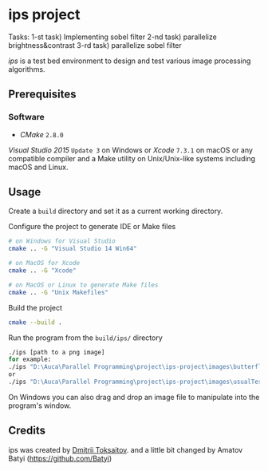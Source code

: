 ips project
===
Tasks:
1-st task) Implementing sobel filter
2-nd task) parallelize brightness&contrast
3-rd task) parallelize sobel filter

*ips* is a test bed environment to design and test various image processing
algorithms.

## Prerequisites
### Software

* *CMake* `2.8.0`

*Visual Studio 2015* `Update 3` on Windows or *Xcode* `7.3.1` on macOS or any
compatible compiler and a Make utility on Unix/Unix-like systems including macOS
and Linux.

## Usage

Create a `build` directory and set it as a current working directory.

Configure the project to generate IDE or Make files

```bash
# on Windows for Visual Studio
cmake .. -G "Visual Studio 14 Win64"

# on MacOS for Xcode
cmake .. -G "Xcode"

# on MacOS or Linux to generate Make files
cmake .. -G "Unix Makefiles"
```

Build the project

```bash
cmake --build .
```

Run the program from the `build/ips/` directory

```bash
./ips [path to a png image] 
for example:
./ips "D:\Auca\Parallel Programming\project\ips-project\images\butterfly.png"
or
./ips "D:\Auca\Parallel Programming\project\ips-project\images\usualTest.png"
```

On Windows you can also drag and drop an image file to manipulate into the
program's window.

## Credits

ips was created by [Dmitrii Toksaitov](https://github.com/toksaitov).
and a little bit changed by Amatov Batyi (https://github.com/Batyi)
